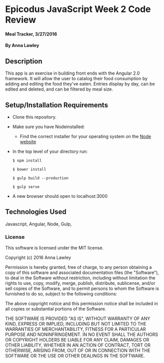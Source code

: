 # Epicodus JavaScript Week 2 Code Review

#### Meal Tracker, 3/27/2016

#### By Anna Lawley

## Description

This app is an exercise in building front ends with the Angular 2.0 framework. It will allow the user to catalog their food consumption by adding and editing the food they've eaten. Entries display by day, can be edited and deleted, and can be filtered by meal size.

## Setup/Installation Requirements

* Clone this repository.
* Make sure you have Nodeinstalled:
  * Find the correct installer for your operating system on the [Node website](https://nodejs.org/en/download/)

* In the top level of your directory run:

    ```
    $ npm install
    ```

    ```
    $ bower install
    ```

    ```
    $ gulp build --production
    ```

    ```
    $ gulp serve
    ```
* A new browser should open to localhost:3000

## Technologies Used

Javascript, Angular, Node, Gulp,

### License

This software is licensed under the MIT license.

Copyright (c) 2016 Anna Lawley

Permission is hereby granted, free of charge, to any person obtaining a copy of this software and associated documentation files (the "Software"), to deal in the Software without restriction, including without limitation the rights to use, copy, modify, merge, publish, distribute, sublicense, and/or sell copies of the Software, and to permit persons to whom the Software is furnished to do so, subject to the following conditions:

The above copyright notice and this permission notice shall be included in all copies or substantial portions of the Software.

THE SOFTWARE IS PROVIDED "AS IS", WITHOUT WARRANTY OF ANY KIND, EXPRESS OR IMPLIED, INCLUDING BUT NOT LIMITED TO THE WARRANTIES OF MERCHANTABILITY, FITNESS FOR A PARTICULAR PURPOSE AND NONINFRINGEMENT. IN NO EVENT SHALL THE AUTHORS OR COPYRIGHT HOLDERS BE LIABLE FOR ANY CLAIM, DAMAGES OR OTHER LIABILITY, WHETHER IN AN ACTION OF CONTRACT, TORT OR OTHERWISE, ARISING FROM, OUT OF OR IN CONNECTION WITH THE SOFTWARE OR THE USE OR OTHER DEALINGS IN THE SOFTWARE.
